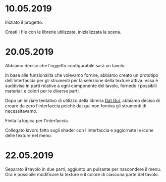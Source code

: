 10.05.2019
=============
Iniziato il progetto.

Creati i file con le librerie utilizzate, inizializzata la scena.

20.05.2019
=============
Abbiamo deciso che l'oggetto configurabile sarà un tavolo.

In base alle funzionalità che volevamo fornire, abbiamo creato un prototipo dell'interfaccia per gli strumenti per la selezione della texture attiva: essa è suddivisa in parti relative a ogni componente del tavolo, fornedo i possibili materiali e colori per le diverse parti.

Dopo un iniziale tentativo di utilizzo della libreria [Dat Gui](https://github.com/dataarts/dat.gui), abbiamo deciso di creare da zero l'interfaccia poichè dat gui non forniva gli strumenti di necessitavamo.

Finita la logica per l'interfaccia.

Collegato lavoro fatto sugli shader con l'interfaccia e aggiornate le icone delle texture nel menu.

22.05.2019
=============
Separato il tavolo in due parti, aggiunto un pulsante per nascondere il menu. Ora &egrave; possibile modificare la texture e il colore di ciascuna parte del tavolo.